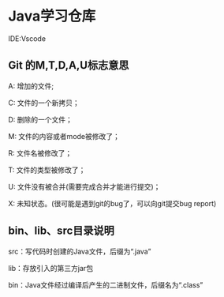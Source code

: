 # Java学习仓库
IDE:Vscode

## Git 的M,T,D,A,U标志意思
A: 增加的文件;

C: 文件的一个新拷贝；

D: 删除的一个文件；

M: 文件的内容或者mode被修改了；

R: 文件名被修改了；

T: 文件的类型被修改了；

U: 文件没有被合并(需要完成合并才能进行提交)；

X: 未知状态。(很可能是遇到git的bug了，可以向git提交bug report)

## bin、lib、src目录说明
src：写代码时创建的Java文件，后缀为“.java”

lib：存放引入的第三方jar包

bin：Java文件经过编译后产生的二进制文件，后缀名为“.class”